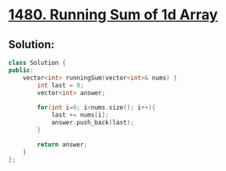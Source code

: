 # [1480. Running Sum of 1d Array](https://leetcode.com/problems/running-sum-of-1d-array/description/)

## Solution:
```c++
class Solution {
public:
    vector<int> runningSum(vector<int>& nums) {
        int last = 0;
        vector<int> answer;
        
        for(int i=0; i<nums.size(); i++){
            last += nums[i];
            answer.push_back(last);
        }

        return answer;
    }
};
```